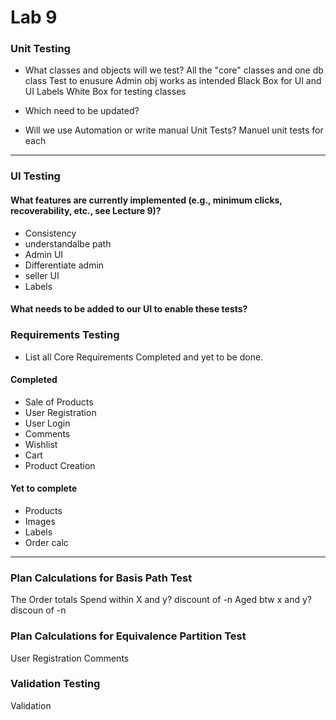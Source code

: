 # Lab 9

### Unit Testing
- What classes and objects will we test?
All the "core" classes and one db class
Test to enusure Admin obj works as intended
Black Box for UI and UI Labels
White Box for testing classes
- Which need to be updated?

- Will we use Automation or write manual Unit Tests?
Manuel unit tests for each


---

### UI Testing
#### What features are currently implemented (e.g., minimum clicks, recoverability, etc., see Lecture 9)?
- Consistency
- understandalbe path
- Admin UI
- Differentiate admin 
- seller UI 
- Labels
#### What needs to be added to our UI to enable these tests?



### Requirements Testing
- List all Core Requirements Completed and yet to be done.
#### Completed
- Sale of Products
- User Registration
- User Login
- Comments
- Wishlist
- Cart
- Product Creation
#### Yet to complete
- Products
- Images
- Labels
- Order calc

---

### Plan Calculations for Basis Path Test
The Order totals
Spend within X and y? discount of -n
Aged btw x and y? discoun of -n

### Plan Calculations for Equivalence Partition Test
User Registration
Comments

### Validation Testing
Validation